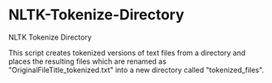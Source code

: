 # NLTK-Tokenize-Directory
NLTK Tokenize Directory  

This script creates tokenized versions of text files from a directory and places the resulting files which are renamed as "OriginalFileTitle_tokenized.txt" into a new directory called "tokenized_files".
